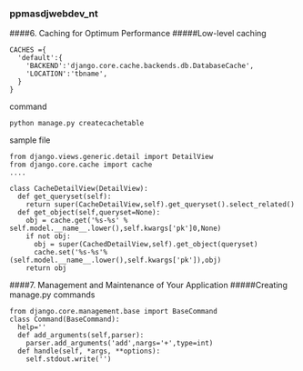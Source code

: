 ### ppmasdjwebdev_nt
####6. Caching for Optimum Performance
#####Low-level caching
```
CACHES ={
  'default':{
    'BACKEND':'django.core.cache.backends.db.DatabaseCache',
    'LOCATION':'tbname',
  }
}
```
command
```
python manage.py createcachetable
```
sample file
```
from django.views.generic.detail import DetailView
from django.core.cache import cache
....

class CacheDetailView(DetailView):
  def get_queryset(self):
    return super(CacheDetailView,self).get_queryset().select_related()
  def get_object(self,queryset=None):
    obj = cache.get('%s-%s' % self.model.__name__.lower(),self.kwargs['pk']0,None)
    if not obj:
      obj = super(CachedDetailView,self).get_object(queryset)
      cache.set('%s-%s'%(self.model.__name__.lower(),self.kwargs['pk']),obj)
    return obj
```
####7. Management and Maintenance of Your Application
#####Creating manage.py commands
```
from django.core.management.base import BaseCommand
class Command(BaseCommand):
  help=''
  def add_arguments(self,parser):
    parser.add_arguments('add',nargs='+',type=int)
  def handle(self, *args, **options):
    self.stdout.write('')
```
